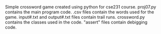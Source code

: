 Simple crossword game created using python for cse231 course.
proj07.py contains the main program code.
.csv files contain the words used for the game.
input#.txt and output#.txt files contain trail runs.
crossword.py contains the classes used in the code.
"assert" files contain debigging code.
